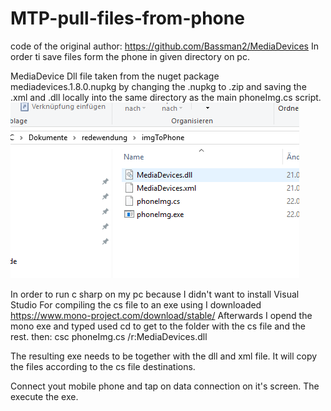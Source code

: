 # MTP-pull-files-from-phone
code of the original author: https://github.com/Bassman2/MediaDevices
In order ti save files form the phone in given directory on pc.


MediaDevice Dll file taken from the nuget package mediadevices.1.8.0.nupkg
by changing the .nupkg to .zip and  saving the .xml and .dll locally into the same directory as 
the main phoneImg.cs script.
![Screenshot](readme1.PNG)

In order to run c sharp on my pc because I didn't want to install Visual Studio
For compiling the cs file to an exe  using I downloaded https://www.mono-project.com/download/stable/
Afterwards I opend the mono exe and typed 
used cd to get to the folder with the cs file and the rest.
then:
 csc phoneImg.cs /r:MediaDevices.dll
 
 The resulting exe needs to be together with the dll and xml file.
It will copy the files according to the cs file destinations.

Connect yout mobile phone and tap on data connection on it's screen.
The execute the exe.
